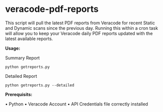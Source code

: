 # veracode-pdf-reports
This script will pull the latest PDF reports from Veracode for recent Static and Dynamic scans since the previous day.  Running this within a cron task will allow you to keep your Veracode daily PDF reports updated with the latest available reports.

<b>Usage:</b>

Summary Report

<code>python getreports.py</code>

Detailed Report

<code>python getreports.py --detailed</code>

<b>Prerequisits:</b>

  • Python
  • Veracode Account
  • API Credentials file correctly installed

